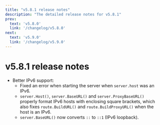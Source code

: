 ```yaml
---
title: "v5.8.1 release notes"
description: "The detailed release notes for v5.8.1"
prev:
  text: 'v5.8.0'
  link: '/changelog/v5.8.0'
next:
  text: 'v5.9.0'
  link: '/changelog/v5.9.0'
---
```


# v5.8.1 release notes

- Better IPv6 support:
  - Fixed an error when starting the server when `server.host` was an IPv6.
  - `server.Host()`, `server.BaseURL()` and `server.ProxyBaseURL()` properly format IPv6 hosts with enclosing square brackets, which also fixes `route.BuildURL()` and `route.BuildProxyURL()` when the host is an IPv6.
  - `server.BaseURL()` now converts `::` to `::1` (IPv6 loopback).